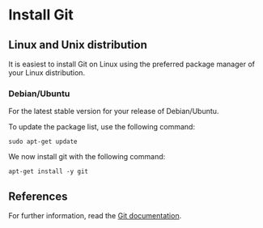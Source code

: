 # Install Git

## Linux and Unix distribution

It is easiest to install Git on Linux using the preferred package manager of your Linux distribution.

### Debian/Ubuntu

For the latest stable version for your release of Debian/Ubuntu.

To update the package list, use the following command:
```
sudo apt-get update
```

We now install git with the following command:
```
apt-get install -y git
```

## References

For further information, read the [Git documentation](https://git-scm.com/downloads).
